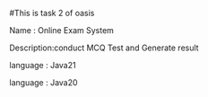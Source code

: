 #This is task 2 of oasis 
<p>Name : Online Exam System</p>
<p>Description:conduct MCQ Test and Generate result</p>
<p>language : Java21</p>
<p>language : Java20</p>


